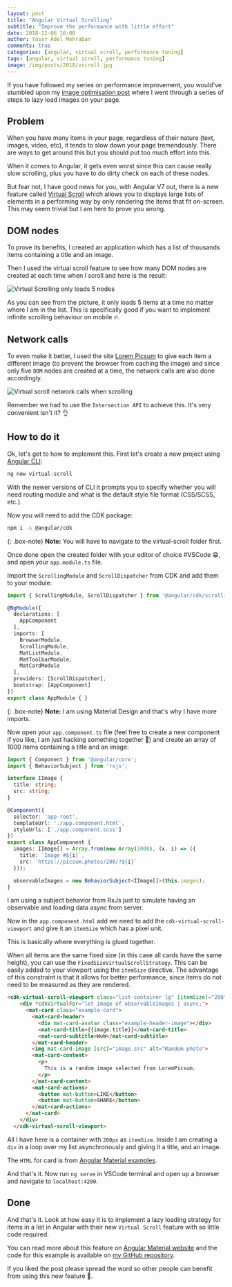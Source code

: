 ```yaml
---
layout: post
title: "Angular Virtual Scrolling"
subtitle: "Improve the performance with little effort"
date: 2018-12-06 16:00
author: Yaser Adel Mehraban
comments: true
categories: [angular, virtual scroll, performance tuning]
tags: [angular, virtual scroll, performance tuning]
image: /img/posts/2018/vscroll.jpg
---
```


If you have followed my series on performance improvement, you would've stumbled upon my [image optimisation post](/2018/11/10/web-perf-4) where I went through a series of steps to lazy load images on your page.
<!--more-->
## Problem
When you have many items in your page, regardless of their nature (text, images, video, etc), it tends to slow down your page tremendously. There are ways to get around this but you should put too much effort into this.

When it comes to Angular, it gets even worst since this can cause really slow scrolling, plus you have to do dirty check on each of these nodes.

But fear not, I have good news for you, with Angular V7 out, there is a new feature called [Virtual Scroll](https://material.angular.io/cdk/scrolling/overview) which allows you to displays large lists of elements in a performing way by only rendering the items that fit on-screen. This may seem trivial but I am here to prove you wrong.

## DOM nodes
To prove its benefits, I created an application which has a list of thousands items containing a title and an image.

Then I used the virtual scroll feature to see how many DOM nodes are created at each time when I scroll and here is the result:

![Virtual Scrolling only loads 5 nodes](/img/posts/2018/vscrolldom.gif)

As you can see from the picture, it only loads 5 items at a time no matter where I am in the list. This is specifically good if you want to implement infinite scrolling behaviour on mobile 🔥.

## Network calls
To even make it better, I used the site [Lorem Picsum](https://picsum.photos/) to give each item a different image (to prevent the browser from caching the image) and since only five `DOM` nodes are created at a time, the network calls are also done accordingly.

![Virtual scroll network calls when scrolling](/img/posts/2018/vscrollnetcall.gif)

Remember we had to use the `Intersection API` to achieve this. It's very convenient isn't it? 👌

## How to do it

Ok, let's get to how to implement this. First let's create a new project using [Angular CLI](https://cli.angular.io/):

```bash
ng new virtual-scroll
```

With the newer versions of CLI it prompts you to specify whether you will need routing module and what is the default style file format (CSS/SCSS, etc.).

Now you will need to add the CDK package:

```bash
npm i -s @angular/cdk
```
{: .box-note}
**Note:** You will have to navigate to the virtual-scroll folder first.

Once done open the created folder with your editor of choice #VSCode 😁, and open your `app.module.ts` file.

Import the `ScrollingModule` and `ScrollDispatcher` from CDK and add them to your module:

```ts
import { ScrollingModule, ScrollDispatcher } from '@angular/cdk/scrolling';

@NgModule({
  declarations: [
    AppComponent
  ],
  imports: [
    BrowserModule,
    ScrollingModule,
    MatListModule,
    MatToolbarModule,
    MatCardModule
  ],
  providers: [ScrollDispatcher],
  bootstrap: [AppComponent]
})
export class AppModule { }
```

{: .box-note}
**Note:** I am using Material Design and that's why I have more imports.

Now open your `app.component.ts` file (feel free to create a new component if you like, I am just hacking something together 🤷‍) and create an array of 1000 items containing a title and an image:

```ts
import { Component } from '@angular/core';
import { BehaviorSubject } from 'rxjs';

interface IImage {
  title: string;
  src: string;
}

@Component({
  selector: 'app-root',
  templateUrl: './app.component.html',
  styleUrls: ['./app.component.scss']
})
export class AppComponent {
  images: IImage[] = Array.from(new Array(1000), (x, i) => ({
    title: `Image #${i}`,
    src: `https://picsum.photos/200/?${i}`
  }));

  observableImages = new BehaviorSubject<IImage[]>(this.images);
}
```

I am using a subject behavior from RxJs just to simulate having an observable and loading data async from server.

Now in the `app.component.html` add we need to add the `cdk-virtual-scroll-viewport` and give it an `itemSize` which has a pixel unit.

This is basically where everything is glued together.

When all items are the same fixed size (in this case all cards have the same height), you can use the `FixedSizeVirtualScrollStrategy`. This can be easily added to your viewport using the `itemSize` directive. The advantage of this constraint is that it allows for better performance, since items do not need to be measured as they are rendered.

```html
<cdk-virtual-scroll-viewport class="list-container lg" [itemSize]="200">
    <div *cdkVirtualFor="let image of observableImages | async;">
      <mat-card class="example-card">
        <mat-card-header>
          <div mat-card-avatar class="example-header-image"></div>
          <mat-card-title>{{image.title}}</mat-card-title>
          <mat-card-subtitle>WoW</mat-card-subtitle>
        </mat-card-header>
        <img mat-card-image [src]="image.src" alt="Random photo">
        <mat-card-content>
          <p>
            This is a random image selected from LoremPicsum.
          </p>
        </mat-card-content>
        <mat-card-actions>
          <button mat-button>LIKE</button>
          <button mat-button>SHARE</button>
        </mat-card-actions>
      </mat-card>
    </div>
  </cdk-virtual-scroll-viewport>
```

All I have here is a container with `200px` as `itemSize`. Inside I am creating a `div` in a loop over my list asynchronously and giving it a title, and an image.

The `HTML` for  card is from [Angular Material examples](https://material.angular.io/components/card/examples).

And that's it. Now run `ng serve` in VSCode terminal and open up a browser and navigate to `localhost:4200`.

## Done
And that's it. Look at how easy it is to implement a lazy loading strategy for items in a list in Angular with their new `Virtual Scroll` feature with so little code required.

You can read more about this feature on [Angular Material website](https://material.angular.io/cdk/scrolling/overview) and the code for this example is available on [my GitHub repository]().

If you liked the post please spread the word so other people can benefit from using this new feature 🙏.